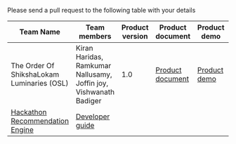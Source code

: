 Please send a pull request to the following table with your details

| Team Name | Team members | Product version | Product document | Product demo | User guide | Source code | Developer guide |
| ----- | ----- | ----- | ----- | ----- | ----- | ----- | ----- |
| The Order Of ShikshaLokam Luminaries (OSL)  | Kiran Haridas, Ramkumar Nallusamy, Joffin joy, Vishwanath Badiger | 1.0 | [Product document](https://docs.google.com/document/d/16zi2xosdKdNOS8qIn7hC6rClMNsf807_NgX9VZRhmCk/edit?usp=sharing) | [Product demo](https://drive.google.com/file/d/12RVhJxS-ZQcL8gtl_Mv1EOcacf19N9cI/view?usp=sharing) | [User guide](https://docs.google.com/document/d/1uIOhW2dl-kDR6juJZh4EzRKt0fuZTQsmozaHvm6RKeg/edit?usp=sharing) | [Hackathon BAP](https://github.com/joffinjoy/hackathon-bap),
[Hackathon Recommendation Engine](https://github.com/joffinjoy/hackathon-recommendation) | [Developer guide](https://example.com/developer-guide.md) |
